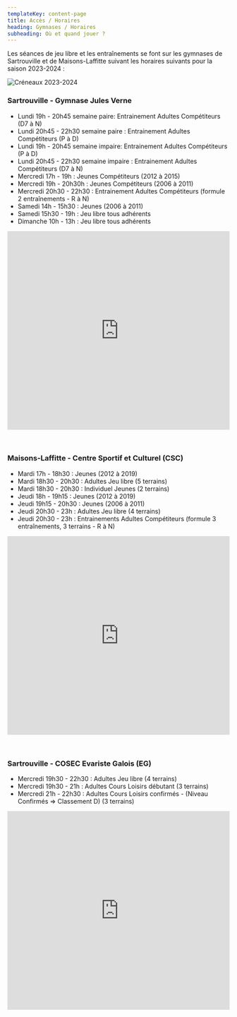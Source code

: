 ```yaml
---
templateKey: content-page
title: Accès / Horaires
heading: Gymnases / Horaires
subheading: Où et quand jouer ?
---
```

Les séances de jeu libre et les entraînements se font sur les gymnases de Sartrouville et de Maisons-Laffitte suivant les horaires suivants pour la saison 2023-2024 :

![Créneaux 2023-2024](/assets/creneaux-2023-2024.png "Créneaux 2023-2024")

### Sartrouville - Gymnase Jules Verne

* Lundi 19h - 20h45 semaine paire: Entrainement Adultes Compétiteurs (D7 à N)
* Lundi 20h45 - 22h30 semaine paire : Entrainement Adultes Compétiteurs (P à D)
* Lundi 19h - 20h45 semaine impaire: Entrainement Adultes Compétiteurs (P à D)
* Lundi 20h45 - 22h30 semaine impaire : Entrainement Adultes Compétiteurs (D7 à N)
* Mercredi 17h - 19h : Jeunes Compétiteurs (2012 à 2015)
* Mercredi 19h - 20h30h : Jeunes Compétiteurs (2006 à 2011)
* Mercredi 20h30 - 22h30 : Entrainement Adultes Compétiteurs (formule 2 entraînements - R à N)
* Samedi 14h - 15h30 : Jeunes (2006 à 2011)
* Samedi 15h30 - 19h : Jeu libre tous adhérents
* Dimanche 10h - 13h : Jeu libre tous adhérents

<iframe src="https://www.google.com/maps/embed?pb=!1m14!1m8!1m3!1d4489.449567291847!2d2.1578284951943045!3d48.94293805091653!3m2!1i1024!2i768!4f13.1!3m3!1m2!1s0x47e6617cdf8eb969%3A0x5b2ca9c5e1c7b095!2sGymnase%20Jules%20Verne!5e0!3m2!1sen!2sus!4v1656368388992!5m2!1sfr!2sfr" width="100%" height="450" style="border:0;margin-bottom:2rem;" allowfullscreen="" loading="lazy" referrerpolicy="no-referrer-when-downgrade"></iframe>

### Maisons-Laffitte - Centre Sportif et Culturel (CSC)

* Mardi 17h - 18h30 : Jeunes (2012 à 2019)
* Mardi 18h30 - 20h30 : Adultes Jeu libre (5 terrains)
* Mardi 18h30 - 20h30 : Individuel Jeunes (2 terrains)
* Jeudi 18h - 19h15 : Jeunes (2012 à 2019)
* Jeudi 19h15 - 20h30 : Jeunes (2006 à 2011)
* Jeudi 20h30 - 23h : Adultes Jeu libre (4 terrains)
* Jeudi 20h30 - 23h : Entrainements Adultes Compétiteurs (formule 3 entraînements, 3 terrains - R à N)

<iframe src="https://www.google.com/maps/embed?pb=!1m14!1m8!1m3!1d8463.3859598707!2d2.142463744193864!3d48.95342727625679!3m2!1i1024!2i768!4f13.1!3m3!1m2!1s0x47e661910f6966b3%3A0xa5f2e3cd7d822091!2sCentre%20Sportif%20et%20Culturel%20de%20Maisons-Laffitte!5e0!3m2!1sen!2sus!4v1656368244040!5m2!1sfr!2sfr" width="100%" height="450" style="border:0;margin-bottom:2rem;" allowfullscreen="" loading="lazy" referrerpolicy="no-referrer-when-downgrade"></iframe>

### Sartrouville - COSEC Evariste Galois (EG)

* Mercredi 19h30 - 22h30 : Adultes Jeu libre (4 terrains)
* Mercredi 19h30 - 21h : Adultes Cours Loisirs débutant (3 terrains)
* Mercredi 21h - 22h30 : Adultes Cours Loisirs confirmés - (Niveau Confirmés => Classement D) (3 terrains)

<iframe src="https://www.google.com/maps/embed?pb=!1m14!1m8!1m3!1d8428.797984111126!2d2.157637975196161!3d48.92737962769069!3m2!1i1024!2i768!4f13.1!3m3!1m2!1s0x0%3A0x3f808666ee645af3!2sCOSEC%20Evariste%20Galois!5e0!3m2!1sfr!2sfr!4v1658341663874!5m2!1sfr!2sfr" width="100%" height="450" style="border:0;margin-bottom:2rem;" allowfullscreen="" loading="lazy" referrerpolicy="no-referrer-when-downgrade"></iframe>